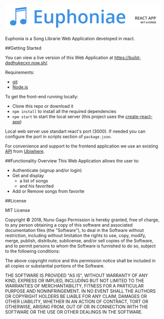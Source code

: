 # ![Euphonia React App](project-logo.png)

Euphonia is a Song Librarie Web Application developed in react. 

##Getting Started

You can view a live version of this Web Application at https://build-dqdhukecxn.now.sh/. 

Requirements:

- [git](https://git-scm.com/downloads) 
- [Node.js](https://nodejs.org/en/)

To get the front-end running locally:

- Clone this repo or download it
- `npm install` to install all the required dependencies
- `npm start` to start the local server (this project uses the [create-react-app](https://github.com/facebook/create-react-app))

Local web server use standart react's port (3000). If needed you can configure the port in scripts section of `package.json`.

For convenience and support to the frontend application we use an existing [API](https://songs-api-ubiwhere.now.sh/) from [Ubiwhere](https://www.ubiwhere.com/en/). 

##Functionality Overview
This Web Application allows the user to:

- Authenticate (signup and/or login)
- Get and display 
    - a list of songs
    - and his favorited  
- Add or Remove songs from favorite

##License

MIT License

Copyright © 2018, Nuno Gago
Permission is hereby granted, free of charge, to any person obtaining a copy of this software and associated documentation files (the "Software"), to deal in the Software without restriction, including without limitation the rights to use, copy, modify, merge, publish, distribute, sublicense, and/or sell copies of the Software, and to permit persons to whom the Software is furnished to do so, subject to the following conditions:

The above copyright notice and this permission notice shall be included in all copies or substantial portions of the Software.

THE SOFTWARE IS PROVIDED "AS IS", WITHOUT WARRANTY OF ANY KIND, EXPRESS OR IMPLIED, INCLUDING BUT NOT LIMITED TO THE WARRANTIES OF MERCHANTABILITY, FITNESS FOR A PARTICULAR PURPOSE AND NONINFRINGEMENT. IN NO EVENT SHALL THE AUTHORS OR COPYRIGHT HOLDERS BE LIABLE FOR ANY CLAIM, DAMAGES OR OTHER LIABILITY, WHETHER IN AN ACTION OF CONTRACT, TORT OR OTHERWISE, ARISING FROM, OUT OF OR IN CONNECTION WITH THE SOFTWARE OR THE USE OR OTHER DEALINGS IN THE SOFTWARE.

